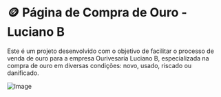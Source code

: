 # 🪙 Página de Compra de Ouro - Luciano B

Este é um projeto desenvolvido com o objetivo de facilitar o processo de venda de ouro para a empresa Ourivesaria Luciano B, especializada na compra de ouro em diversas condições: novo, usado, riscado ou danificado.

![Image](https://github.com/user-attachments/assets/f4695787-3a64-48e8-a6fc-7271dd27393a)
